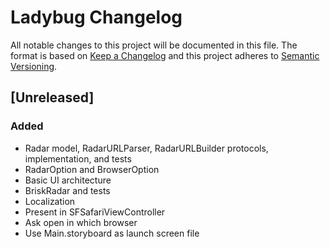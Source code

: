 # Ladybug Changelog

All notable changes to this project will be documented in this file.
The format is based on [Keep a Changelog](http://keepachangelog.com/)
and this project adheres to [Semantic Versioning](http://semver.org/).

## [Unreleased]
### Added
- Radar model, RadarURLParser, RadarURLBuilder protocols, implementation, and tests
- RadarOption and BrowserOption
- Basic UI architecture
- BriskRadar and tests
- Localization
- Present in SFSafariViewController
- Ask open in which browser
- Use Main.storyboard as launch screen file

